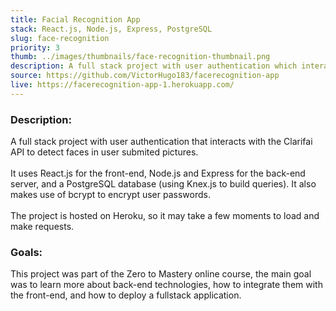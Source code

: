 ```yaml
---
title: Facial Recognition App
stack: React.js, Node.js, Express, PostgreSQL
slug: face-recognition
priority: 3
thumb: ../images/thumbnails/face-recognition-thumbnail.png
description: A full stack project with user authentication which interacts with an external facial recognition API.
source: https://github.com/VictorHugo183/facerecognition-app
live: https://facerecognition-app-1.herokuapp.com/
---
```


### Description:

A full stack project with user authentication that interacts with the Clarifai API to detect faces in user submited pictures.<br><br>
It uses React.js for the front-end, Node.js and Express for the back-end server, and a PostgreSQL database (using Knex.js to build queries). It also makes use of bcrypt to encrypt user passwords.<br><br>
The project is hosted on Heroku, so it may take a few moments to load and make requests.

### Goals:
This project was part of the Zero to Mastery online course, the main goal was to learn more about back-end technologies, how to integrate them with the front-end, and how to deploy a fullstack application.